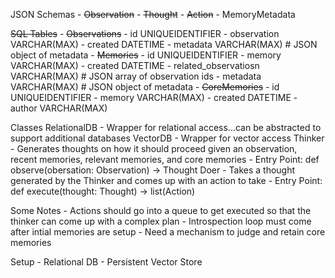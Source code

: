 JSON Schemas
    - ~~Observation~~
    - ~~Thought~~
    - ~~Action~~
    - MemoryMetadata

~~SQL Tables~~
    - ~~Observations~~
        - id UNIQUEIDENTIFIER
        - observation VARCHAR(MAX)
        - created DATETIME
        - metadata VARCHAR(MAX) # JSON object of metadata
    - ~~Memories~~
        - id UNIQUEIDENTIFIER
        - memory VARCHAR(MAX)
        - created DATETIME
        - related_observatiosn VARCHAR(MAX) # JSON array of observation ids
        - metadata VARCHAR(MAX) # JSON object of metadata
    - ~~CoreMemories~~
        - id UNIQUEIDENTIFIER
        - memory VARCHAR(MAX)
        - created DATETIME
        - author VARCHAR(MAX)

Classes
    RelationalDB - Wrapper for relational access...can be abstracted to support additional databases
    VectorDB - Wrapper for vector access
    Thinker - Generates thoughts on how it should proceed given an observation, recent memories, relevant memories, and core memories
        - Entry Point: def observe(obersation: Observation) -> Thought
    Doer - Takes a thought generated by the Thinker and comes up with an action to take
        - Entry Point: def execute(thought: Thought) -> list(Action)



Some Notes
    - Actions should go into a queue to get executed so that the thinker can come up with a complex plan
    - Introspection loop must come after intial memories are setup
    - Need a mechanism to judge and retain core memories
        

Setup
    - Relational DB
    - Persistent Vector Store